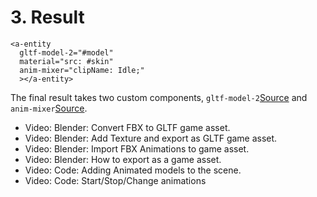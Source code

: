 # 3. Result



```
<a-entity
  gltf-model-2="#model"
  material="src: #skin"
  anim-mixer="clipName: Idle;"
  ></a-entity>

```

The final result takes two custom components, `gltf-model-2`[Source](../src/gltf-model-2.js) and `anim-mixer`[Source](../src/anim-mixer.js).

* Video: Blender: Convert FBX to GLTF game asset.
* Video: Blender: Add Texture and export as GLTF game asset.
* Video: Blender: Import FBX Animations to game asset.
* Video: Blender: How to export as a game asset.
* Video: Code: Adding Animated models to the scene.
* Video: Code: Start/Stop/Change animations
